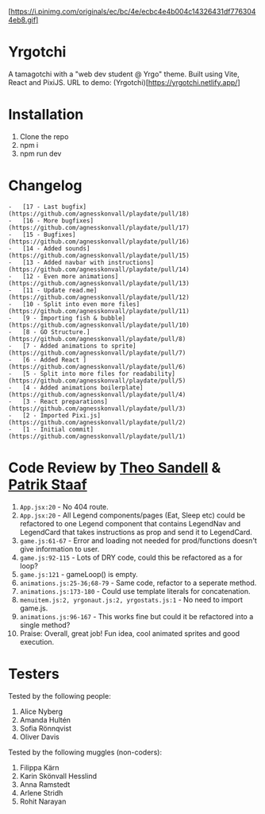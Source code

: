 [https://i.pinimg.com/originals/ec/bc/4e/ecbc4e4b004c14326431df7763044eb8.gif]

# Yrgotchi

A tamagotchi with a "web dev student @ Yrgo" theme. Built using Vite, React and PixiJS.
URL to demo: (Yrgotchi)[https://yrgotchi.netlify.app/]

# Installation

1. Clone the repo
2. npm i
3. npm run dev

# Changelog

    -   [17 - Last bugfix] (https://github.com/agnesskonvall/playdate/pull/18)
    -   [16 - More bugfixes] (https://github.com/agnesskonvall/playdate/pull/17)
    -   [15 - Bugfixes] (https://github.com/agnesskonvall/playdate/pull/16)
    -   [14 - Added sounds] (https://github.com/agnesskonvall/playdate/pull/15)
    -   [13 - Added navbar with instructions] (https://github.com/agnesskonvall/playdate/pull/14)
    -   [12 - Even more animations] (https://github.com/agnesskonvall/playdate/pull/13)
    -   [11 - Update read.me] (https://github.com/agnesskonvall/playdate/pull/12)
    -   [10 - Split into even more files] (https://github.com/agnesskonvall/playdate/pull/11)
    -   [9 - Importing fish & bubble] (https://github.com/agnesskonvall/playdate/pull/10)
    -   [8 - GO Structure.] (https://github.com/agnesskonvall/playdate/pull/8)
    -   [7 - Added animations to sprite] (https://github.com/agnesskonvall/playdate/pull/7)
    -   [6 - Added React ] (https://github.com/agnesskonvall/playdate/pull/6)
    -   [5 - Split into more files for readability] (https://github.com/agnesskonvall/playdate/pull/5) 
    -   [4 - Added animations boilerplate] (https://github.com/agnesskonvall/playdate/pull/4)
    -   [3 - React preparations] (https://github.com/agnesskonvall/playdate/pull/3)
    -   [2 - Imported Pixi.js] (https://github.com/agnesskonvall/playdate/pull/2)
    -   [1 - Initial commit] (https://github.com/agnesskonvall/playdate/pull/1)

# Code Review by [Theo Sandell](https://github.com/theo0165) & [Patrik Staaf](https://github.com/patrikstaaf)

1. `App.jsx:20` - No 404 route.
2. `App.jsx:20` - All Legend components/pages (Eat, Sleep etc) could be refactored to one Legend component that contains LegendNav and LegendCard that takes instructions as prop and send it to LegendCard.
3. `game.js:61-67` - Error and loading not needed for prod/functions doesn't give information to user.
4. `game.js:92-115` - Lots of DRY code, could this be refactored as a for loop?
5. `game.js:121` - gameLoop() is empty.
6. `animations.js:25-36;68-79` - Same code, refactor to a seperate method.
7. `animations.js:173-180` - Could use template literals for concatenation.
8. `menuitem.js:2, yrgonaut.js:2, yrgostats.js:1` - No need to import game.js.
9. `animations.js:96-167` - This works fine but could it be refactored into a single method?
10. Praise: Overall, great job! Fun idea, cool animated sprites and good execution.


# Testers

Tested by the following people:

1. Alice Nyberg
2. Amanda Hultén
3. Sofia Rönnqvist
4. Oliver Davis

Tested by the following muggles (non-coders):

1. Filippa Kärn
2. Karin Skönvall Hesslind
3. Anna Ramstedt
4. Arlene Stridh
5. Rohit Narayan
